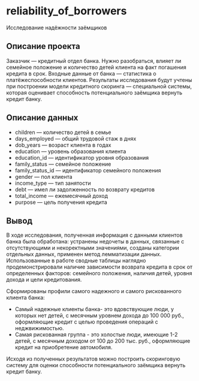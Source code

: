 # reliability_of_borrowers
Исследование надёжности заёмщиков
## Описание проекта
Заказчик — кредитный отдел банка. Нужно разобраться, влияет ли семейное положение и количество детей клиента на факт погашения кредита в срок. Входные данные от банка — статистика о платёжеспособности клиентов.
Результаты исследования будут учтены при построении модели кредитного скоринга — специальной системы, которая оценивает способность потенциального заёмщика вернуть кредит банку.
## Описание данных
- children — количество детей в семье
- days_employed — общий трудовой стаж в днях
- dob_years — возраст клиента в годах
- education — уровень образования клиента
- education_id — идентификатор уровня образования
- family_status — семейное положение
- family_status_id — идентификатор семейного положения
- gender — пол клиента
- income_type — тип занятости
- debt — имел ли задолженность по возврату кредитов
- total_income — ежемесячный доход
- purpose — цель получения кредита
## Вывод

В ходе исследования, полученная информация с данными клиентов банка была обработана: устранены недочеты в данных, связанные с отсутствующими и некоректными значениями, созданы категории отдельных данных, применен метод лемматизации данных. Использованные в работе сводные таблицы наглядно продемонстрировали наличие зависимости возврата кредита в срок от определенных факторов: семейного положения, наличия детей, уровня дохода и цели кредитования. 

Сформированы профили самого надежного и самого рискованного клиента банка:
- Самый надежные клиенты банка- это вдовствующие люди, у которых нет детей, с месячным уровнем дохода до 100 000 руб., оформляющие кредит с целью проведения операций с неджвижимостью.
- Самая рискованная группа - это холостые люди, имеющие 1-2 детей, с месячным доходом от 100 до 200 тыс. руб., оформляющие кредит на приобретение автомобиля.

Исходя из полученных результатов можно построить скоринговую систему для оценки способности потенциального заёмщика вернуть кредит банку.
